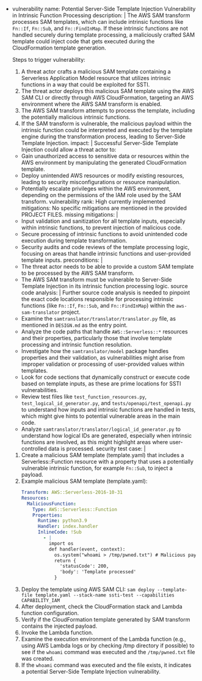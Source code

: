 - vulnerability name: Potential Server-Side Template Injection Vulnerability in Intrinsic Function Processing
  description: |
    The AWS SAM transform processes SAM templates, which can include intrinsic functions like `Fn::If`, `Fn::Sub`, and `Fn::FindInMap`. If these intrinsic functions are not handled securely during template processing, a maliciously crafted SAM template could inject code that gets executed during the CloudFormation template generation.

    Steps to trigger vulnerability:
    1. A threat actor crafts a malicious SAM template containing a Serverless Application Model resource that utilizes intrinsic functions in a way that could be exploited for SSTI.
    2. The threat actor deploys this malicious SAM template using the AWS SAM CLI or directly through AWS CloudFormation, targeting an AWS environment where the AWS SAM transform is enabled.
    3. The AWS SAM transform attempts to process the template, including the potentially malicious intrinsic functions.
    4. If the SAM transform is vulnerable, the malicious payload within the intrinsic function could be interpreted and executed by the template engine during the transformation process, leading to Server-Side Template Injection.
  impact: |
    Successful Server-Side Template Injection could allow a threat actor to:
    - Gain unauthorized access to sensitive data or resources within the AWS environment by manipulating the generated CloudFormation template.
    - Deploy unintended AWS resources or modify existing resources, leading to security misconfigurations or resource manipulation.
    - Potentially escalate privileges within the AWS environment, depending on the permissions of the IAM role used by the SAM transform.
  vulnerability rank: High
  currently implemented mitigations: No specific mitigations are mentioned in the provided PROJECT FILES.
  missing mitigations: |
    - Input validation and sanitization for all template inputs, especially within intrinsic functions, to prevent injection of malicious code.
    - Secure processing of intrinsic functions to avoid unintended code execution during template transformation.
    - Security audits and code reviews of the template processing logic, focusing on areas that handle intrinsic functions and user-provided template inputs.
  preconditions: |
    - The threat actor needs to be able to provide a custom SAM template to be processed by the AWS SAM transform.
    - The AWS SAM transform must be vulnerable to Server-Side Template Injection in its intrinsic function processing logic.
  source code analysis: |
    Further source code analysis is needed to pinpoint the exact code locations responsible for processing intrinsic functions (like `Fn::If`, `Fn::Sub`, and `Fn::FindInMap`) within the `aws-sam-translator` project.
    - Examine the `samtranslator/translator/translator.py` file, as mentioned in `DESIGN.md` as the entry point.
    - Analyze the code paths that handle `AWS::Serverless::*` resources and their properties, particularly those that involve template processing and intrinsic function resolution.
    - Investigate how the `samtranslator/model` package handles properties and their validation, as vulnerabilities might arise from improper validation or processing of user-provided values within templates.
    - Look for code sections that dynamically construct or execute code based on template inputs, as these are prime locations for SSTI vulnerabilities.
    - Review test files like `test_function_resources.py`, `test_logical_id_generator.py`, and `tests/openapi/test_openapi.py` to understand how inputs and intrinsic functions are handled in tests, which might give hints to potential vulnerable areas in the main code.
    - Analyze `samtranslator/translator/logical_id_generator.py` to understand how logical IDs are generated, especially when intrinsic functions are involved, as this might highlight areas where user-controlled data is processed.
  security test case: |
    1. Create a malicious SAM template (template.yaml) that includes a Serverless::Function resource with a property that uses a potentially vulnerable intrinsic function, for example `Fn::Sub`, to inject a payload.
    2. Example malicious SAM template (template.yaml):
       ```yaml
       Transform: AWS::Serverless-2016-10-31
       Resources:
         MaliciousFunction:
           Type: AWS::Serverless::Function
           Properties:
             Runtime: python3.9
             Handler: index.handler
             InlineCode: !Sub
               - |
                 import os
                 def handler(event, context):
                   os.system("whoami > /tmp/pwned.txt") # Malicious payload to write output of 'whoami' command to /tmp/pwned.txt
                   return {
                     'statusCode': 200,
                     'body': 'Template processed'
                   }
       ```
    3. Deploy the template using AWS SAM CLI: `sam deploy --template-file template.yaml --stack-name ssti-test --capabilities CAPABILITY_IAM`
    4. After deployment, check the CloudFormation stack and Lambda function configuration.
    5. Verify if the CloudFormation template generated by SAM transform contains the injected payload.
    6. Invoke the Lambda function.
    7. Examine the execution environment of the Lambda function (e.g., using AWS Lambda logs or by checking /tmp directory if possible) to see if the `whoami` command was executed and the `/tmp/pwned.txt` file was created.
    8. If the `whoami` command was executed and the file exists, it indicates a potential Server-Side Template Injection vulnerability.